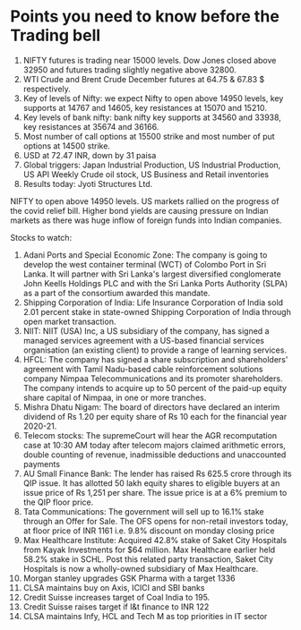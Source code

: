 # Points you need to know before the Trading bell
1. NIFTY futures is trading near 15000 levels. Dow Jones closed above 32950 and futures trading slightly negative above 32800.
2. WTI Crude and Brent Crude December futures at 64.75 & 67.83 $ respectively. 
3. Key of levels of Nifty: we expect Nifty to open above 14950 levels, key supports at 14767 and 14605, key resistances at 15070 and 15210.
4. Key levels of bank nifty: bank nifty key supports at 34560 and 33938, key resistances at 35674 and 36166.
5. Most number of call options at 15500 strike and most number of put options at 14500 strike.
6. USD at 72.47 INR, down by 31 paisa
7. Global triggers: Japan Industrial Production, US Industrial Production, US API Weekly Crude oil stock, US Business and Retail inventories
8. Results today: Jyoti Structures Ltd.

NIFTY to open above 14950 levels. US markets rallied on the progress of the covid relief bill. Higher bond yields are causing pressure on Indian markets as there was huge inflow of foreign funds into Indian companies.

Stocks to watch:
1. Adani Ports and Special Economic Zone: The company is going to develop the west container terminal (WCT) of Colombo Port in Sri Lanka. It will partner with Sri Lanka's largest diversified conglomerate John Keells Holdings PLC and with the Sri Lanka Ports Authority (SLPA) as a part of the consortium awarded this mandate.
2. Shipping Corporation of India: Life Insurance Corporation of India sold 2.01 percent stake in state-owned Shipping Corporation of India through open market transaction.
3. NIIT: NIIT (USA) Inc, a US subsidiary of the company, has signed a managed services agreement with a US-based financial services organisation (an existing client) to provide a range of learning services.
4. HFCL: The company has signed a share subscription and shareholders' agreement with Tamil Nadu-based cable reinforcement solutions company Nimpaa Telecommunications and its promoter shareholders. The company intends to acquire up to 50 percent of the paid-up equity share capital of Nimpaa, in one or more tranches.
5. Mishra Dhatu Nigam: The board of directors have declared an interim dividend of Rs 1.20 per equity share of Rs 10 each for the financial year 2020-21.
6. Telecom stocks: The supremeCourt will hear the AGR recomputation case at 10:30 AM today after telecom  majors claimed arithmetic errors, double counting of revenue, inadmissible deductions and unaccounted payments
7. AU Small Finance Bank: The lender has raised Rs 625.5 crore through its QIP issue. It has allotted 50 lakh equity shares to eligible buyers at an issue price of Rs 1,251 per share. The issue price is at a 6% premium to the QIP floor price. 
8. Tata Communications: The government will sell up to 16.1% stake through an Offer for Sale. The OFS opens for non-retail investors today, at floor price of INR 1161 i.e. 9.8% discount on monday closing price
9. Max Healthcare Institute: Acquired 42.8% stake of Saket City Hospitals from Kayak Investments for $64 million. Max Healthcare earlier held 58.2% stake in SCHL. Post this related party transaction, Saket City Hospitals is now a wholly-owned subsidiary of Max Healthcare.
10. Morgan stanley upgrades GSK Pharma with a target 1336
11. CLSA maintains buy on Axis, ICICI and SBI banks
12. Credit Suisse increases target of Coal India to 195.
13. Credit Suisse raises target if l&t finance to INR 122
14. CLSA maintains Infy, HCL and Tech M as top priorities in IT sector
